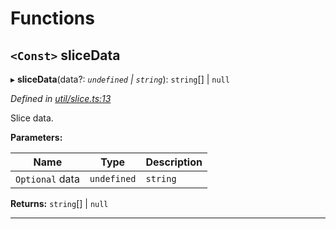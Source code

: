 

# Functions

<a id="slicedata"></a>

## `<Const>` sliceData

▸ **sliceData**(data?: *`undefined` | `string`*): `string`[] | `null`

*Defined in [util/slice.ts:13](https://github.com/paritytech/js-libs/blob/872d566/packages/abi/src/util/slice.ts#L13)*

Slice data.

**Parameters:**

| Name | Type | Description |
| ------ | ------ | ------ |
| `Optional` data | `undefined` | `string` |  Data to slice. |

**Returns:** `string`[] | `null`

___

